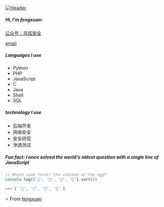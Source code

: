 [![Header](http://file.zuopin.cloud/FuQhaSi5Kwh2MTudghqGje3IzWJN)](https://www.evalshell.com/)

##### Hi, I'm fengxuan:

[公众号：风炫安全](https://mp.weixin.qq.com/s/lM808MxUu6tp8zU8SBu3sg)

[email](mailto:hacktext@163.com)




##### Languages I use

- Python
- PHP
- JavaScript
- C
- Java
- Shell
- SQL


##### technology I use

- 后端开发
- 网络安全
- 安全研究
- 渗透测试



##### Fun fact: I once solved the world's oldest question with a single line of JavaScript
<!-- wi*quL3fcV -->

```javascript
// Which came first: the chicken or the egg?
console.log(['🥚', '🐣', '🐥', '🐔'].sort())

>>> [ '🐔', '🐣', '🐥', '🥚' ]
```

⭐️ From [fengxuan](https://github.com/fengxuangit)
